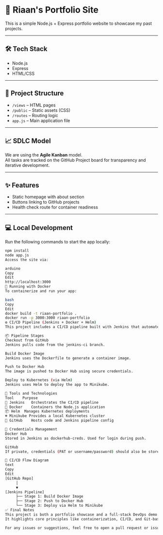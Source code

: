# 🚀 Riaan's Portfolio Site

This is a simple Node.js + Express portfolio website to showcase my past projects.

---

## 🛠 Tech Stack

- Node.js  
- Express  
- HTML/CSS  

---

## 📁 Project Structure

- `/views` – HTML pages  
- `/public` – Static assets (CSS)  
- `/routes` – Routing logic  
- `app.js` – Main application file  

---

## 📈 SDLC Model

We are using the **Agile Kanban** model.  
All tasks are tracked on the GitHub Project board for transparency and iterative development.

---

## ✨ Features

- Static homepage with about section  
- Buttons linking to GitHub projects  
- Health check route for container readiness  

---

## 💻 Local Development

Run the following commands to start the app locally:

```bash
npm install
node app.js
Access the site via:

arduino
Copy
Edit
http://localhost:3000
🐳 Running with Docker
To containerize and run your app:

bash
Copy
Edit
docker build -t riaan-portfolio .
docker run -p 3000:3000 riaan-portfolio
⚙️ CI/CD Pipeline (Jenkins + Docker + Helm)
This project includes a CI/CD pipeline built with Jenkins that automates building, pushing, and deploying the application via Docker and Helm to a local Kubernetes cluster using Minikube.

📦 Pipeline Stages
Checkout from GitHub
Jenkins pulls code from the jenkins-ci branch.

Build Docker Image
Jenkins uses the Dockerfile to generate a container image.

Push to Docker Hub
The image is pushed to Docker Hub using secure credentials.

Deploy to Kubernetes (via Helm)
Jenkins uses Helm to deploy the app to Minikube.

🧰 Tools and Technologies
Tool	Purpose
🧪 Jenkins	Orchestrates the CI/CD pipeline
🐋 Docker	Containers the Node.js application
📦 Helm	Manages Kubernetes deployments
☸️ Minikube	Provides a local Kubernetes cluster
🐙 GitHub	Hosts code and Jenkins pipeline config

🔐 Credentials Management
Docker Hub
Stored in Jenkins as dockerhub-creds. Used for login during push.

GitHub
If private, credentials (PAT or username/password) should also be stored in Jenkins.

🧭 CI/CD Flow Diagram
text
Copy
Edit
[GitHub Repo] 
     │
     ▼
[Jenkins Pipeline]
     ├── Stage 1: Build Docker Image
     ├── Stage 2: Push to Docker Hub
     └── Stage 3: Deploy via Helm to Minikube
✅ Final Notes
This project is both a portfolio showcase and a full-stack DevOps demo.
It highlights core principles like containerization, CI/CD, and Git-based workflow using a simple but structured tech stack.

For any issues or suggestions, feel free to open a pull request or issue in the GitHub repo.